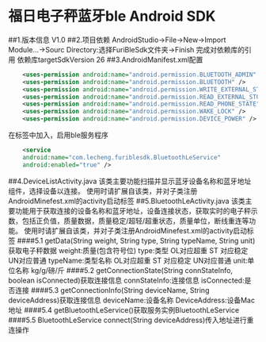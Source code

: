 福日电子秤蓝牙ble Android SDK
===
##1.版本信息
V1.0
##2.项目依赖
AndroidStudio->File->New->Import Module...->Sourc Directory:选择FuriBleSdk文件夹->Finish 完成对依赖库的引用
依赖库targetSdkVersion 26
##3.AndroidManifest.xml配置
```xml
    <uses-permission android:name="android.permission.BLUETOOTH_ADMIN" />
    <uses-permission android:name="android.permission.BLUETOOTH" />
    <uses-permission android:name="android.permission.WRITE_EXTERNAL_STORAGE" />
    <uses-permission android:name="android.permission.READ_EXTERNAL_STORAGE" />
    <uses-permission android:name="android.permission.READ_PHONE_STATE" />
    <uses-permission android:name="android.permission.WAKE_LOCK" /> 
    <uses-permission android:name="android.permission.DEVICE_POWER" />
```
在<application>标签中加入，启用ble服务程序
```xml
    <service
    android:name="com.lecheng.furiblesdk.BluetoothLeService"
    android:enabled="true" />
```
##4.DeviceListActivity.java
该类主要功能扫描并显示蓝牙设备名称和蓝牙地址组件，选择设备以连接。
使用时请扩展自该类，并对子类注册AndroidMinefest.xml的activity启动标签
##5.BluetoothLeActivity.java
该类主要功能用于获取连接的设备名称和蓝牙地址，设备连接状态，获取实时的电子秤示数，包括正负值，质量数据，质量稳定/超轻/超重状态，质量单位，断线重连等功能。
使用时请扩展自该类，并对子类注册AndroidMinefest.xml的activity启动标签
####5.1 getData(String weight, String type, String typeName, String unit)获取电子秤数据
weight:质量(包含符号位)
type:类型 OL对应超重 ST 对应稳定 UN对应普通
typeName:类型名称 OL对应超重 ST 对应稳定 UN对应普通
unit:单位名称 kg/g/磅/斤
####5.2 getConnectionState(String connStateInfo, boolean isConnected)获取连接信息
connStateInfo:连接信息
isConnected:是否连接
####5.3 getConnectionInfo(String deviceName, String deviceAddress)获取连接信息
deviceName:设备名称
DeviceAddress:设备Mac地址
####5.4 getBluetoothLeService()获取服务实例BluetoothLeService 
####5.5 BluetoothLeService
connect(String deviceAddress)传入地址进行重连操作

